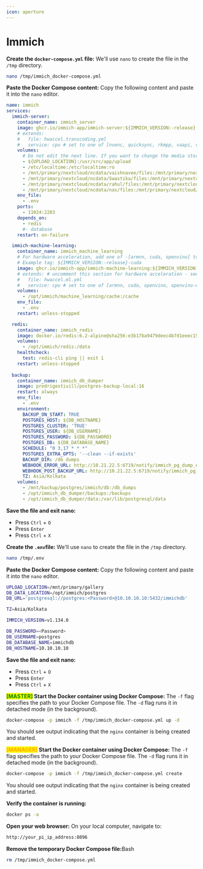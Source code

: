 ```yaml
---
icon: aperture
---
```


# Immich

**Create the `docker-compose.yml` file:** We'll use `nano` to create the file in the `/tmp` directory.

```bash
nano /tmp/immich_docker-compose.yml
```

**Paste the Docker Compose content:** Copy the following content and paste it into the `nano` editor.

```yaml
name: immich
services:
  immich-server:
    container_name: immich_server
    image: ghcr.io/immich-app/immich-server:${IMMICH_VERSION:-release}
    # extends:
    #   file: hwaccel.transcoding.yml
    #   service: cpu # set to one of [nvenc, quicksync, rkmpp, vaapi, vaapi-wsl] for accelerated transcoding
    volumes:
      # Do not edit the next line. If you want to change the media storage location on your system, edit the value of UPLOAD_LOCATION in the .env file
      - ${UPLOAD_LOCATION}:/usr/src/app/upload
      - /etc/localtime:/etc/localtime:ro
      - /mnt/primary/nextcloud/ncdata/vaishnavee/files:/mnt/primary/nextcloud/ncdata/vaishnavee/files
      - /mnt/primary/nextcloud/ncdata/Swastika/files:/mnt/primary/nextcloud/ncdata/Swastika/files
      - /mnt/primary/nextcloud/ncdata/rahul/files:/mnt/primary/nextcloud/ncdata/rahul/files
      - /mnt/primary/nextcloud/ncdata/nas/files:/mnt/primary/nextcloud/ncdata/nas/files
    env_file:
      - .env
    ports:
      - 11024:2283
    depends_on:
      - redis
      #- database
    restart: on-failure

  immich-machine-learning:
    container_name: immich_machine_learning
    # For hardware acceleration, add one of -[armnn, cuda, openvino] to the image tag.
    # Example tag: ${IMMICH_VERSION:-release}-cuda
    image: ghcr.io/immich-app/immich-machine-learning:${IMMICH_VERSION:-release}
    # extends: # uncomment this section for hardware acceleration - see https://immich.app/docs/features/ml-hardware-acceleration
    #   file: hwaccel.ml.yml
    #   service: cpu # set to one of [armnn, cuda, openvino, openvino-wsl] for accelerated inference - use the `-wsl` version for WSL2 where applicable
    volumes:
      - /opt/immich/machine_learning/cache:/cache
    env_file:
      - .env
    restart: unless-stopped

  redis:
    container_name: immich_redis
    image: docker.io/redis:6.2-alpine@sha256:e3b17ba9479deec4b7d1eeec1548a253acc5374d68d3b27937fcfe4df8d18c7e
    volumes:
      - /opt/immich/redis:/data
    healthcheck:
      test: redis-cli ping || exit 1
    restart: unless-stopped
    
  backup:
    container_name: immich_db_dumper
    image: prodrigestivill/postgres-backup-local:16
    restart: always
    env_file:
      - .env
    environment:
      BACKUP_ON_START: TRUE
      POSTGRES_HOST: ${DB_HOSTNAME}
      POSTGRES_CLUSTER: 'TRUE'
      POSTGRES_USER: ${DB_USERNAME}
      POSTGRES_PASSWORD: ${DB_PASSWORD}
      POSTGRES_DB: ${DB_DATABASE_NAME}
      SCHEDULE: "0 3,17 * * *"
      POSTGRES_EXTRA_OPTS: '--clean --if-exists'
      BACKUP_DIR: /db_dumps
      WEBHOOK_ERROR_URL: http://10.21.22.5:6719/notify/immich_pg_dump_error
      WEBHOOK_POST_BACKUP_URL: http://10.21.22.5:6719/notify/immich_pg_dump_success
      TZ: Asia/Kolkata
    volumes:
      - /mnt/backup/postgres/immich/db:/db_dumps
      - /opt/immich_db_dumper/backups:/backups
      - /opt/immich_db_dumper/data:/var/lib/postgresql/data
```

**Save the file and exit nano:**

* Press `Ctrl` + `O`
* Press `Enter`
* Press `Ctrl` + `X`&#x20;

**Create the `.env`file:** We'll use `nano` to create the file in the `/tmp` directory.

```bash
nano /tmp/.env
```

**Paste the Docker Compose content:** Copy the following content and paste it into the `nano` editor.

```bash
UPLOAD_LOCATION=/mnt/primary/gallery
DB_DATA_LOCATION=/opt/immich/postgres
DB_URL='postgresql://postgres:<Password>@10.10.10.10:5432/immichdb'

TZ=Asia/Kolkata

IMMICH_VERSION=v1.134.0

DB_PASSWORD=<Password>
DB_USERNAME=postgres
DB_DATABASE_NAME=immichdb
DB_HOSTNAME=10.10.10.10

```

**Save the file and exit nano:**

* Press `Ctrl` + `O`
* Press `Enter`
* Press `Ctrl` + `X`&#x20;

<mark style="color:green;">**\[MASTER]**</mark>**&#x20;Start the Docker container using Docker Compose:** The `-f` flag specifies the path to your Docker Compose file. The `-d` flag runs it in detached mode (in the background).

```bash
docker-compose -p immich -f /tmp/immich_docker-compose.yml up -d
```

You should see output indicating that the `nginx` container is being created and started.

<mark style="color:orange;">**\[MANAGER]**</mark>**&#x20;Start the Docker container using Docker Compose:** The `-f` flag specifies the path to your Docker Compose file. The `-d` flag runs it in detached mode (in the background).

```bash
docker-compose -p immich -f /tmp/immich_docker-compose.yml create
```

You should see output indicating that the `nginx` container is being created and started.

**Verify the container is running:**

```bash
docker ps -a
```

**Open your web browser:** On your local computer, navigate to:

```bash
http://your_pi_ip_address:8096
```

**Remove the temporary Docker Compose file:**&#x42;ash

```bash
rm /tmp/immich_docker-compose.yml
```
